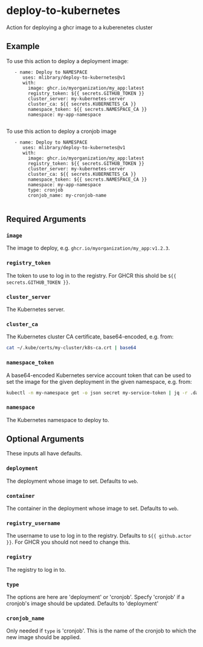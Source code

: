 # deploy-to-kubernetes
Action for deploying a ghcr image to a kuberenetes cluster

## Example
To use this action to deploy a deployment image:
```
   - name: Deploy to NAMESPACE
      uses: mlibrary/deploy-to-kubernetes@v1
      with:
        image: ghcr.io/myorganization/my_app:latest
        registry_token: ${{ secrets.GITHUB_TOKEN }}
        cluster_server: my-kubernetes-server
        cluster_ca: ${{ secrets.KUBERNETES_CA }}
        namespace_token: ${{ secrets.NAMESPACE_CA }}
        namespace: my-app-namespace
       
```

To use this action to deploy a cronjob image
```
   - name: Deploy to NAMESPACE
      uses: mlibrary/deploy-to-kubernetes@v1
      with:
        image: ghcr.io/myorganization/my_app:latest
        registry_token: ${{ secrets.GITHUB_TOKEN }}
        cluster_server: my-kubernetes-server
        cluster_ca: ${{ secrets.KUBERNETES_CA }}
        namespace_token: ${{ secrets.NAMESPACE_CA }}
        namespace: my-app-namespace
        type: cronjob
        cronjob_name: my-cronjob-name
       
```

## Required Arguments

### `image`

The image to deploy, e.g.  `ghcr.io/myorganization/my_app:v1.2.3`.

### `registry_token`

The token to use to log in to the registry. For GHCR this shold be `${{ secrets.GITHUB_TOKEN }}`. 

### `cluster_server`

The Kubernetes server. 

### `cluster_ca`

The Kubernetes cluster CA certificate, base64-encoded, e.g. from:

```bash
cat ~/.kube/certs/my-cluster/k8s-ca.crt | base64
```

### `namespace_token`

A base64-encoded Kubernetes service account token that can be used to set the
image for the given deployment in the given namespace, e.g. from:

```bash
kubectl -n my-namespace get -o json secret my-service-token | jq -r .data.token
```

### `namespace`

The Kubernetes namespace to deploy to. 

## Optional Arguments

These inputs all have defaults.

### `deployment`

The deployment whose image to set. Defaults to `web`.

### `container`

The container in the deployment whose image to set. Defaults to `web`.

### `registry_username`

The username to use to log in to the registry. Defaults to `${{ github.actor
}}`. For GHCR you should not need to change this.

### `registry`

The registry to log in to.

### `type`

The options are here are 'deployment' or 'cronjob'. Specfy 'cronjob' if a cronjob's image should be updated. Defaults to 'deployment'

### `cronjob_name`

Only needed if `type` is 'cronjob'. This is the name of the cronjob to which the new image should be applied.
